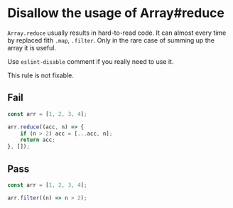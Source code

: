 # Disallow the usage of Array#reduce

`Array.reduce` usually results in hard-to-read code. It can almost every time by replaced fith `.map`, `.filter`. Only in the rare case of summing up the array it is useful.

Use `eslint-disable` comment if you really need to use it.

This rule is not fixable.

## Fail

```js
const arr = [1, 2, 3, 4];

arr.reduce((acc, n) => {
	if (n > 2) acc = [...acc, n];
	return acc;
}, []);
```

## Pass

```js
const arr = [1, 2, 3, 4];

arr.filter((n) => n > 2);
```
